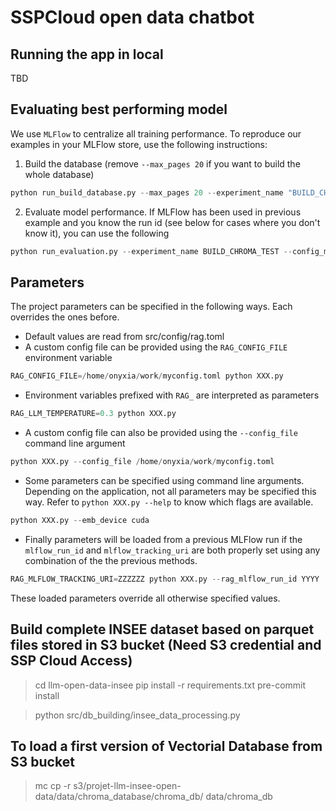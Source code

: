 # SSPCloud open data chatbot

## Running the app in local

TBD

## Evaluating best performing model

We use `MLFlow` to centralize all training performance.
To reproduce our examples in your MLFlow store, use the
following instructions:


1. Build the database (remove `--max_pages 20` if you want to build the whole database)

```python
python run_build_database.py --max_pages 20 --experiment_name "BUILD_CHROMA_TEST"
```

2. Evaluate model performance. If MLFlow has been used in previous example and you know the run id (see below for cases where you don't know it), you can use the following

```python
python run_evaluation.py --experiment_name BUILD_CHROMA_TEST --config_mlflow ${your_mlflow_run_id_here}
```


## Parameters

The project parameters can be specified in the following ways.
Each overrides the ones before.
- Default values are read from src/config/rag.toml
- A custom config file can be provided using the `RAG_CONFIG_FILE` environment variable
```python
RAG_CONFIG_FILE=/home/onyxia/work/myconfig.toml python XXX.py
```
- Environment variables prefixed with `RAG_` are interpreted as parameters
```python
RAG_LLM_TEMPERATURE=0.3 python XXX.py
```
- A custom config file can also be provided using the `--config_file` command line argument
```python
python XXX.py --config_file /home/onyxia/work/myconfig.toml
```
- Some parameters can be specified using command line arguments.
  Depending on the application, not all parameters may be specified this way.
  Refer to `python XXX.py --help` to know which flags are available.
```python
python XXX.py --emb_device cuda
```
- Finally parameters will be loaded from a previous MLFlow run
  if the `mlflow_run_id` and `mlflow_tracking_uri` are both properly set
  using any combination of the the previous methods.
```python
RAG_MLFLOW_TRACKING_URI=ZZZZZZ python XXX.py --rag_mlflow_run_id YYYY
```
These loaded parameters override all otherwise specified values.


## Build complete INSEE dataset based on parquet files stored in S3 bucket (Need S3 credential and SSP Cloud Access)

> cd llm-open-data-insee
> pip install -r requirements.txt
> pre-commit install


> python src/db_building/insee_data_processing.py

## To load a first version of Vectorial Database from S3 bucket
> mc cp -r s3/projet-llm-insee-open-data/data/chroma_database/chroma_db/  data/chroma_db
